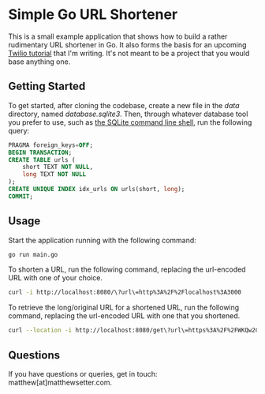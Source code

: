 # Simple Go URL Shortener

This is a small example application that shows how to build a rather rudimentary URL shortener in Go. 
It also forms the basis for an upcoming [Twilio tutorial](https://www.twilio.com/blog/author/msetter) that I'm writing.
It's not meant to be a project that you would base anything one.

## Getting Started

To get started, after cloning the codebase, create a new file in the _data_ directory, named _database.sqlite3_.
Then, through whatever database tool you prefer to use, such as [the SQLite command line shell](https://www.sqlite.org/cli.html), run the following query:

```sql
PRAGMA foreign_keys=OFF;
BEGIN TRANSACTION;
CREATE TABLE urls (
    short TEXT NOT NULL,
    long TEXT NOT NULL
);
CREATE UNIQUE INDEX idx_urls ON urls(short, long);
COMMIT;
```

## Usage

Start the application running with the following command:

```bash
go run main.go
```

To shorten a URL, run the following command, replacing the url-encoded URL with one of your choice.

```bash
curl -i http://localhost:8080/\?url\=http%3A%2F%2Flocalhost%3A3000
```

To retrieve the long/original URL for a shortened URL, run the following command, replacing the url-encoded URL with one that you shortened.

```bash
curl --location -i http://localhost:8080/get\?url\=https%3A%2F%2FWKQw2COtp
```

## Questions

If you have questions or queries, get in touch: matthew[at]matthewsetter.com.